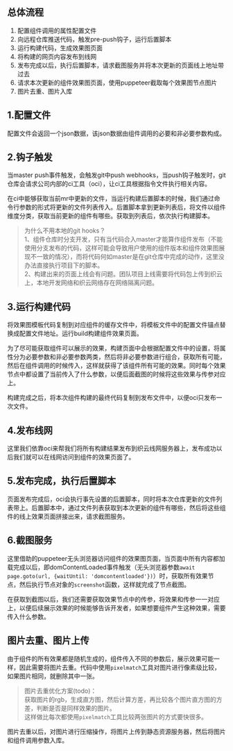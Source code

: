 ## 总体流程
1. 配置组件调用的属性配置文件
2. 向远程仓库推送代码，触发pre-push钩子，运行后置脚本
3. 运行构建代码，生成效果图页面
4. 将构建的网页内容发布到线网
5. 发布完成以后，执行后置脚本，请求截图服务并将本次更新的页面线上地址带过去
6. 请求本次更新的组件效果图页面，使用puppeteer截取每个效果图节点图片
7. 图片去重、图片入库

## 1.配置文件
配置文件会返回一个json数据，该json数据由组件调用的必要和非必要参数构成。

## 2.钩子触发
当master push事件触发，会触发git中push webhooks，当push钩子触发时，git仓库会请求公司内部的ci工具（oci），让ci工具根据指令文件执行相关内容。

在ci中能够获取当前mr中更新的文件，当运行构建后置脚本的时候，我们通过命令行参数的形式将更新的文件列表传入。后置脚本拿到更新列表后，将文件以组件维度分类，获取当前更新的组件有哪些。获取到列表后，依次执行构建脚本。

>为什么不用本地的git hooks？  
1、组件仓库时分支开发，只有当代码合入master才能算作组件发布（不能使用分支发布的代码，这样可能会导致用户使用的组件版本和组件效果图展现不一致的情况），而将代码何如master是在git仓库中完成的动作，这里没办法直接执行项目下的脚本。  
2、构建出来的页面上线会有问题。团队项目上线需要将代码包上传到织云上，本地开发网络和织云网络存在网络隔离问题。

## 3.运行构建代码
将效果图模板代码复制到对应组件的缓存文件中，将模板文件中的配置文件锚点替换成配置文件地址。运行build构建组件效果页面。

为了尽可能获取组件可以展示的效果，构建页面中会根据配置文件中的设置，将属性分为必要参数和非必要参数两类，然后将非必要参数进行组合，获取所有可能，然后在组件调用的时候传入，这样就获得了该组件所有可能的效果。同时每个效果节点中都设置了当前传入了什么参数，以便后面截图的时候将这些效果与传参对应上。

构建完成之后，将本次组件构建的最终代码复制到发布文件中，以便oci只发布一次文件。

## 4.发布线网
这里我们依靠oci来帮我们将所有构建结果发布到织云线网服务器上，发布成功以后我们就可以在线网访问到组件的效果页面了。

## 5.发布完成，执行后置脚本
页面发布完成后，oci会执行事先设置的后置脚本，同时将本次仓库更新的文件列表带上。后置脚本中，通过文件列表获取到本次更新的组件有哪些，然后将这些组件的线上效果页面拼接出来，请求截图服务。

## 6.截图服务
这里借助的puppeteer无头浏览器访问组件的效果图页面，当页面中所有内容都加载完成以后，即domContentLoaded事件触发（无头浏览器参数`await page.goto(url, {waitUntil: 'domcontentloaded'})`）时，获取所有效果节点，然后执行节点对象的`screenshot`函数，这样就完成了节点截图。

在获取到截图以后，我们还需要获取效果节点中的传参，将效果和传参一一对应上，以便后续展示效果的时候能够告诉开发者，如果想要组件产生这种效果，需要传入什么参数。

## 图片去重、图片上传
由于组件的所有效果都是随机生成的，组件传入不同的参数后，展示效果可能一样，因此需要将图片去重。代码中使用`pixelmatch`工具对图片进行像素级比较，如果图片相同，就删除其中一张。

>图片去重优化方案(todo)：  
获取图片的rgb，生成直方图，然后计算方差，再比较各个图片直方图的方差，判断是否是同样效果的图片。  
这样做比每次都使用`pixelmatch`工具比较两张图片的方式要快很多。

图片去重以后，对图片进行压缩操作，将图片上传到静态资源服务器，然后将图片和组件调用参数入库。
